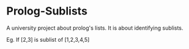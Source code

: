 # Prolog-Sublists
A university project about  prolog's lists. It is about identifying sublists.

Eg. If [2,3] is sublist of [1,2,3,4,5]
